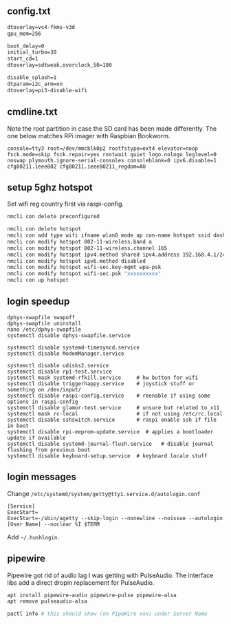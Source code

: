 ## config.txt
```txt
dtoverlay=vc4-fkms-v3d
gpu_mem=256

boot_delay=0
initial_turbo=30
start_cd=1
dtoverlay=sdtweak,overclock_50=100

disable_splash=1
dtparam=i2c_arm=on
dtoverlay=pi3-disable-wifi
```

## cmdline.txt
Note the root partition in case the SD card has been made differently. The one below matches RPi imager with Raspbian Bookworm.
```
console=tty3 root=/dev/mmcblk0p2 rootfstype=ext4 elevator=noop fsck.mode=skip fsck.repair=yes rootwait quiet logo.nologo loglevel=0 noswap plymouth.ignore-serial-consoles consoleblank=0 ipv6.disable=1 cfg80211.ieee802 cfg80211.ieee80211_regdom=AU
```


## setup 5ghz hotspot
Set wifi reg country first via raspi-config.

```bash
nmcli con delete preconfigured

nmcli con delete hotspot
nmcli con add type wifi ifname wlan0 mode ap con-name hotspot ssid dash autoconnect true
nmcli con modify hotspot 802-11-wireless.band a
nmcli con modify hotspot 802-11-wireless.channel 165
nmcli con modify hotspot ipv4.method shared ipv4.address 192.168.4.1/24
nmcli con modify hotspot ipv6.method disabled
nmcli con modify hotspot wifi-sec.key-mgmt wpa-psk
nmcli con modify hotspot wifi-sec.psk "xxxxxxxxxx"
nmcli con up hotspot
```


## login speedup
```
dphys-swapfile swapoff
dphys-swapfile uninstall
nano /etc/dphys-swapfile
systemctl disable dphys-swapfile.service

systemctl disable systemd-timesyncd.service
systemctl disable ModemManager.service

systemctl disable udisks2.service
systemctl disable rp1-test.service
systemctl mask systemd-rfkill.service     # hw button for wifi
systemctl disable triggerhappy.service    # joystick stuff or something on /dev/input/
systemctl disable raspi-config.service    # reenable if using some options in raspi-config
systemctl disable glamor-test.service     # unsure but related to x11
systemctl mask rc-local                   # if not using /etc/rc.local
systemctl disable sshswitch.service       # raspi enable ssh if file in boot
systemctl disable rpi-eeprom-update.service  # applies a bootloader update if available
systemctl disable systemd-journal-flush.service   # disable journal flushing from previous boot
systemctl disable keyboard-setup.service  # keyboard locale stuff

```


## login messages
Change `/etc/systemd/system/getty@tty1.service.d/autologin.conf`
```
[Service]
ExecStart=
ExecStart=-/sbin/agetty --skip-login --nonewline --noissue --autologin [User Name] --noclear %I $TERM
```

Add `~/.hushlogin`.


## pipewire
Pipewire got rid of audio lag I was getting with PulseAudio. The interface libs add a direct dropin replacement for PulseAudio.
```bash
apt install pipewire-audio pipewire-pulse pipewire-alsa
apt remove pulseaudio-alsa

pactl info # this should show (on PipeWire xxx) under Server Name
```
